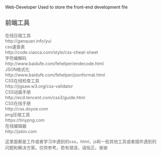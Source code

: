 Web-Developer
Used to store the front-end development file
<style tyle="text/css">
.contentwf{
 color:#666666;
}
.h2{
  font-size:20px;
}
.h3{
font-size:16px;
}
</style>
<div class="contentwf">
<h2 class="h2">前端工具</h2>
在线压缩工具<br>
http://ganquan.info/yui<br>
css速查表<br>
http://code.ciaoca.com/style/css-cheat-sheet<br>
字符编解码<br>
http://www.baidufe.com/fehelper/endecode.html<br>
JSON格式化<br>
http://www.baidufe.com/fehelper/jsonformat.html<br>
CSS在线检查工具<br>
http://jigsaw.w3.org/css-validator<br>
CSS动画手册<br>
http://ecd.tencent.com/css3/guide.html<br>
CSS在线手册<br>
http://css.doyoe.com<br>
png压缩工具<br>
https://tinypng.com<br>
在线编辑器<br>
http://jsbin.com<br>

这里面都是工作或者学习中遇到的css，html，js和一些其他工具或者插件遇到的问题和解决方案。仅供参考。若有错误，请指正。谢谢
